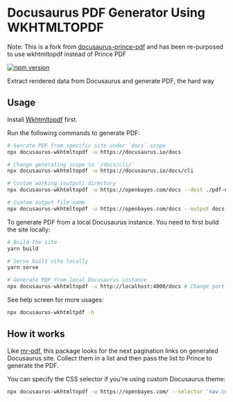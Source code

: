 # Docusaurus PDF Generator Using WKHTMLTOPDF

Note: This is a fork from [docusaurus-prince-pdf](https://github.com/signcl/docusaurus-prince-pdf) and has been re-purposed to use wkhtmltopdf instead of Prince PDF

[![npm version](https://img.shields.io/npm/v/docusaurus-wkhtmltopdf.svg?style=flat)](https://www.npmjs.com/package/docusaurus-wkhtmltopdf)

Extract rendered data from Docusaurus and generate PDF, the hard way

## Usage

Install [Wkhtmltopdf](https://wkhtmltopdf.org) first.

Run the following commands to generate PDF:

```bash
# Genrate PDF from specific site under `docs` scope
npx docusaurus-wkhtmltopdf -u https://docusaurus.io/docs

# Change generating scope to `/docs/cli/`
npx docusaurus-wkhtmltopdf -u https://docusaurus.io/docs/cli

# Custom working (output) directory
npx docusaurus-wkhtmltopdf -u https://openbayes.com/docs --dest ./pdf-output

# Custom output file name
npx docusaurus-wkhtmltopdf -u https://openbayes.com/docs --output docs.pdf
```

To generate PDF from a local Docusaurus instance. You need to first build the site locally:

```bash
# Build the site
yarn build

# Serve built site locally
yarn serve

# Generate PDF from local Docusaurus instance
npx docusaurus-wkhtmltopdf -u http://localhost:4000/docs # Change port to your serving port
```

See help screen for more usages:

```bash
npx docusaurus-wkhtmltpdf -h
```

## How it works

Like [mr-pdf](https://github.com/kohheepeace/mr-pdf), this package looks for the next pagination links on generated Docusaurus site. Collect them in a list and then pass the list to Prince to generate the PDF.

You can specify the CSS selector if you're using custom Docusaurus theme:

```bash
npx docusaurus-wkhtmltopdf -u https://openbayes.com/ --selector 'nav.custom-pagination-item--next > a'
```
